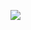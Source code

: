 ![](https://media.licdn.com/dms/image/D4D22AQH0KVrNzXIlbA/feedshare-shrink_800/0/1670867130060?e=1684368000&v=beta&t=DIUf2ua6OpCtx29z7JT4nXpxKnvQtcmm9WVIc9U-5yo)